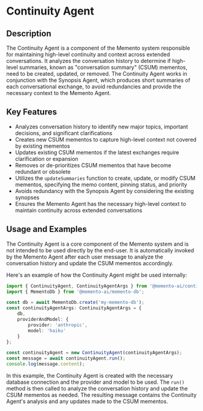 # Continuity Agent
## Description
The Continuity Agent is a component of the Memento system responsible for maintaining high-level continuity and context across extended conversations. It analyzes the conversation history to determine if high-level summaries, known as "conversation summary" (CSUM) mementos, need to be created, updated, or removed. The Continuity Agent works in conjunction with the Synopsis Agent, which produces short summaries of each conversational exchange, to avoid redundancies and provide the necessary context to the Memento Agent.

## Key Features
- Analyzes conversation history to identify new major topics, important decisions, and significant clarifications
- Creates new CSUM mementos to capture high-level context not covered by existing mementos
- Updates existing CSUM mementos if the latest exchanges require clarification or expansion
- Removes or de-prioritizes CSUM mementos that have become redundant or obsolete
- Utilizes the `updateSummaries` function to create, update, or modify CSUM mementos, specifying the memo content, pinning status, and priority
- Avoids redundancy with the Synopsis Agent by considering the existing synopses
- Ensures the Memento Agent has the necessary high-level context to maintain continuity across extended conversations

## Usage and Examples
The Continuity Agent is a core component of the Memento system and is not intended to be used directly by the end-user. It is automatically invoked by the Memento Agent after each user message to analyze the conversation history and update the CSUM mementos accordingly.

Here's an example of how the Continuity Agent might be used internally:

```typescript
import { ContinuityAgent, ContinuityAgentArgs } from '@memento-ai/continuity-agent';
import { MementoDb } from '@memento-ai/memento-db';

const db = await MementoDb.create('my-memento-db');
const continuityAgentArgs: ContinuityAgentArgs = {
    db,
    providerAndModel: {
        provider: 'anthropic',
        model: 'haiku'
    }
};

const continuityAgent = new ContinuityAgent(continuityAgentArgs);
const message = await continuityAgent.run();
console.log(message.content);
```

In this example, the Continuity Agent is created with the necessary database connection and the provider and model to be used. The `run()` method is then called to analyze the conversation history and update the CSUM mementos as needed. The resulting message contains the Continuity Agent's analysis and any updates made to the CSUM mementos.
